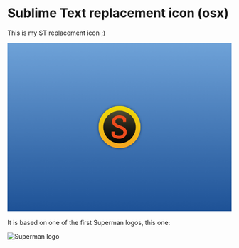 # Sublime Text replacement icon (osx)
This is my ST replacement icon ;)

![Sublime Text icon header](https://github.com/oneeyedman/sublime-text-replacement-icon/blob/master/_source/assets/sublime-text-replacement-icon-osx.png?raw=true)

It is based on one of the first Superman logos, this one:

![Superman logo](http://dailynewsdig.com/wp-content/uploads/2013/06/Evolution-of-the-superman-s-symbol-2.jpg)
